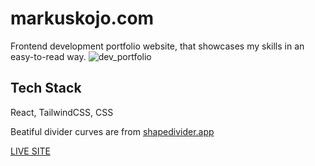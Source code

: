 # markuskojo.com

Frontend development portfolio website, that showcases my skills in an easy-to-read way.
![dev_portfolio](https://user-images.githubusercontent.com/93631986/232899017-1d86958c-0fec-44fe-a2ca-4187705ab3de.gif)


## Tech Stack

React, TailwindCSS, CSS

Beatiful divider curves are from [shapedivider.app](https://www.shapedivider.app/)


[LIVE SITE](https://markuskojo.com/)
